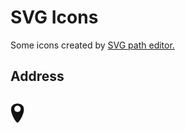 # SVG Icons
Some icons created by <a href='https://yqnn.github.io/svg-path-editor/' target="_blank" rel="noopener noreferrer">SVG path editor.</a>
<h2>Address<h2>
<!-- address -->
<svg id='address' width="23" height="33">
<path d="M 11.2 1 a 1.7 1.7 90 0 0 0 0 c -22.1 1.7 -1.7 32.3 0 30.6 l 0 -17 a 1.7 1.7 90 0 0 0 0 c -6.8 0 -6.8 -10.2 0 -10.2 l 0 -3.4 c 22.1 1.7 1.7 32.3 0 30.6 l 0 -17 c 6.8 0 6.8 -10.2 0 -10.2"
style="fill: #111111" />
</svg>
